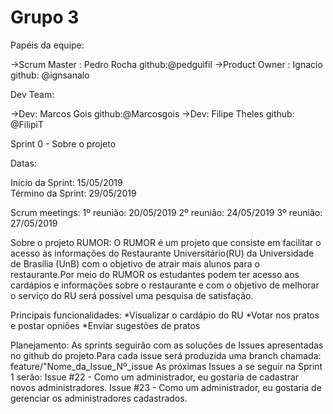 # Grupo 3


Papéis da equipe:

->Scrum Master  : Pedro Rocha github:@pedguifil
->Product Owner : Ignacio github: @ignsanalo

 Dev Team:

->Dev: Marcos Gois github:@Marcosgois
->Dev: Filipe Theles github: @FilipiT

Sprint 0 - Sobre o projeto

Datas:

Início da Sprint: 15/05/2019  
Término da Sprint: 29/05/2019  

Scrum meetings:
 1º reunião: 20/05/2019
 2º reunião: 24/05/2019 
 3º reunião: 27/05/2019


Sobre o projeto RUMOR:
 O RUMOR é um projeto que consiste em facilitar o acesso às informações do Restaurante Universitário(RU) da Universidade de Brasília (UnB) com o objetivo de atrair mais alunos para o restaurante.Por meio do RUMOR os estudantes podem ter acesso aos cardápios e informações sobre o restaurante e com o objetivo de melhorar o serviço do RU será possível uma pesquisa de satisfação.

Principais funcionalidades:
 *Visualizar o cardápio do RU
 *Votar nos pratos e postar opniões
 *Enviar sugestões de pratos
 
Planejamento:
As sprints seguirão com as soluções de Issues apresentadas no github do projeto.Para cada issue será produzida uma branch chamada:
feature/"Nome_da_Issue_Nº_issue
As próximas Issues a se seguir na Sprint 1 serão:
Issue  #22 - Como um administrador, eu gostaria de cadastrar novos administradores.
Issue  #23 - Como um administrador, eu gostaria de gerenciar os administradores cadastrados.
